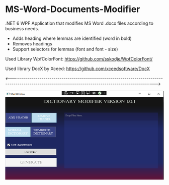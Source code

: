# MS-Word-Documents-Modifier
.NET 6 WPF Application that modifies MS Word .docx files according to business needs. 

 * Adds heading where lemmas are identified (word in bold)
 * Removes headings
 * Support selectors for lemmas (font and font - size)

Used Library WpfColorFont: https://github.com/sskodje/WpfColorFont/

Used library DocX by Xceed: https://github.com/xceedsoftware/DocX

<----------------------------------------------------------------------------------------------------------------------------------------------------->

![Alt text](DictionaryModifierImage.png?raw=true "Logo")
